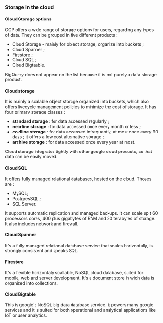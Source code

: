 ### Storage in the cloud
#### Cloud Storage options
GCP offers a wide range of storage options for users, regarding any types of data. They can be grouped in five different products :
* Cloud Storage - mainly for object storage, organize into buckets ;
* Cloud Spanner ;
* Firestore ;
* Cloud SQL ;
* Cloud Bigtaable.

BigQuery does not appear on the list because it is not purely a data storage product.

#### Cloud storage
It is mainly a scalable object storage organized into buckets, which also offers livecycle management policies to minimize the cost of storage. 
It has four primary storage classes : 
* **standard storage** : for data accessed regularly ;
* **nearline storage** : for data accessed once every month or less ;
* **coldline storage** : for data accessed infrequently, at most once every 90 days ; it offers a low cost alternative storage ;
* **archive storage** : for data accessed once every year at most.

Cloud storage integrates tightly with other google cloud products, so that data can be easily moved.

#### Cloud SQL
It offers fully managed relational databases, hosted on the cloud. Thoses are : 
* MySQL; 
* PostgresSQL ;
* SQL Server.

It supports automatic replication and managed backups. It can scale up t 60 processors cores, 400 plus gigabytes of RAM and 30 terabytes of storage. 
It also includes network and firewall.

#### Cloud Spanner
It's a fully managed relational database service that scales horizontally, is strongly consistent and speaks SQL.

#### Firestore
It's a flexible horizontaly scallable, NoSQL cloud database, suited for mobile, web and server development. 
It's a document store in wich data is organized into collections.

#### Cloud Bigtable
This is google's NoSQL big data database service. It powers many google services and it is suited for both operational and analytical applications like IoT or user analytics.
